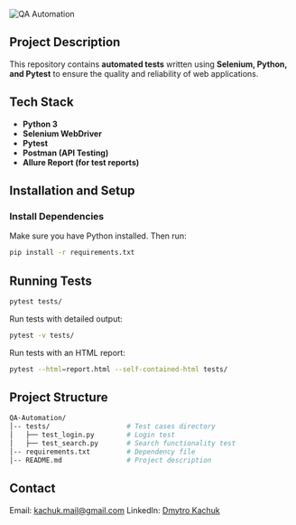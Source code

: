 ![QA Automation](https://img.shields.io/badge/QA%20Automation-Selenium%20%7C%20Python-blue)
  

## Project Description  
This repository contains **automated tests** written using **Selenium, Python, and Pytest** to ensure the quality and reliability of web applications.  

## Tech Stack  
- **Python 3**  
- **Selenium WebDriver**  
- **Pytest**  
- **Postman (API Testing)**  
- **Allure Report (for test reports)**  

## Installation and Setup  

### Install Dependencies  
Make sure you have Python installed. Then run:  
```bash
pip install -r requirements.txt
```
## Running Tests
```bash
pytest tests/
```
Run tests with detailed output:
```bash
pytest -v tests/
```
Run tests with an HTML report:
```bash
pytest --html=report.html --self-contained-html tests/
```
## Project Structure
```bash
QA-Automation/
│-- tests/                   # Test cases directory
│   ├── test_login.py        # Login test
│   ├── test_search.py       # Search functionality test
│-- requirements.txt         # Dependency file
│-- README.md                # Project description
```
## Contact  
Email: kachuk.mail@gmail.com
LinkedIn: [Dmytro Kachuk](https://www.linkedin.com/in/dmytro-kachuk-289628206/)  

